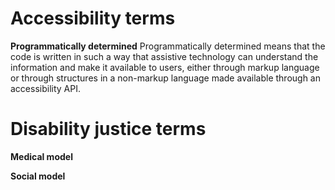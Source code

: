 # Accessibility terms

**Programmatically determined**
Programmatically determined means that the code is written in such a way that assistive technology can understand the information and make it available to users, either through markup language or through structures in a non-markup language made available through an accessibility API.

# Disability justice terms

**Medical model**

**Social model**
